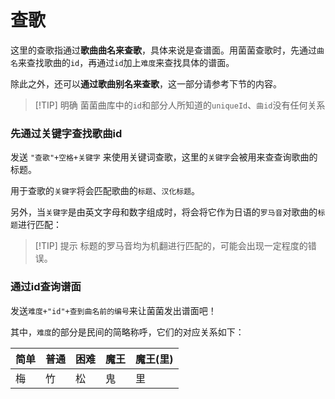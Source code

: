 <script>
import Chatbox from '/components/messager.vue'
export default {
  components: {
    Chatbox,
  },
  data() {
    return {
      chatMessages1: [
        { sender: 'me', text: '查歌 百花' },
        { sender: 'other', image:'../search_1.png' },
      ],
      chatMessages2: [
        { sender: 'me', text: '查歌 hyakka' },
        { sender: 'other', image:'../search_1.png' },
      ],
      chatMessages3: [
        { sender: 'me', text: '鬼id764' },
        { sender: 'other', text:`【百花繚乱】
收录平台： AC11~12增、无印~绿、虹2020~虹2024、AC14、11亚、12亚、巴西桃、海外虹、PSPDX、DS2、3DS2、Wii4、PTB、手机版plus、RC、NS RPG、NS1、NS2 MP、国行虹
所在分区：ナムコオリジナル
难度：★×8
BPM: 148
“谱面会分歧哦！”
国行街机已收录！
汉化曲名：【百花缭乱】`,image:'../search_3.png' },
      ],
    };
  },
};
</script>


# 查歌
这里的查歌指通过**歌曲曲名来查歌**，具体来说是查谱面。用菌菌查歌时，先通过`曲名`来查找歌曲的`id`，再通过`id`加上`难度`来查找具体的谱面。  

除此之外，还可以**通过歌曲别名来查歌**，这一部分请参考下节的内容。

> [!TIP] 明确
>  菌菌曲库中的`id`和部分人所知道的`uniqueId`、`曲id`没有任何关系

### 先通过关键字查找歌曲id
发送 `"查歌"+空格+关键字` 来使用关键词查歌，这里的`关键字`会被用来查查询歌曲的标题。

<Chatbox :messages="chatMessages1" 
myAvatar='../avatar_neko.png' 
otherAvatar="../avatar_kinoko.png" />

用于查歌的`关键字`将会匹配歌曲的`标题`、`汉化标题`。  
  

另外，当`关键字`是由英文字母和数字组成时，将会将它作为日语的`罗马音`对歌曲的`标题`进行匹配：

<Chatbox :messages="chatMessages2" 
myAvatar='../avatar_neko.png' 
otherAvatar="../avatar_kinoko.png" />

> [!TIP] 提示
> 标题的罗马音均为机翻进行匹配的，可能会出现一定程度的错误。

### 通过id查询谱面
发送`难度+"id"+查到曲名前的编号`来让菌菌发出谱面吧！

<Chatbox :messages="chatMessages3" 
myAvatar='../avatar_neko.png' 
otherAvatar="../avatar_kinoko.png" />

其中，`难度`的部分是民间的简略称呼，它们的对应关系如下：
<table><thead><tr><th>简单</th><th>普通</th><th>困难</th><th>魔王</th><th>魔王(里)</th></tr></thead><tbody><tr><td>梅</td><td>竹</td><td>松</td><td>鬼</td><td>里</td></tr></tbody></table>
